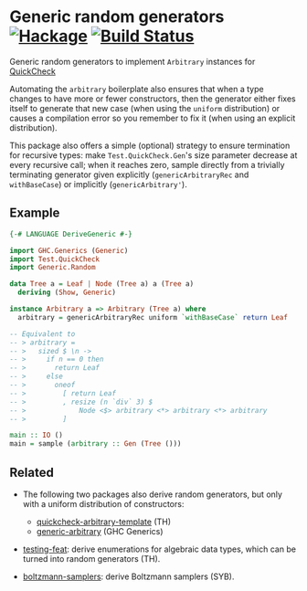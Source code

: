 Generic random generators [![Hackage](https://img.shields.io/hackage/v/generic-random.svg)](https://hackage.haskell.org/package/generic-random) [![Build Status](https://github.com/Lysxia/generic-random/actions/workflows/ci.yml/badge.svg)](https://github.com/Lysxia/generic-random/actions/workflows/ci.yml)
=========================

Generic random generators
to implement `Arbitrary` instances for [QuickCheck](https://hackage.haskell.org/package/QuickCheck)

Automating the `arbitrary` boilerplate also ensures that when a type changes to
have more or fewer constructors, then the generator either fixes itself to
generate that new case (when using the `uniform` distribution) or causes a
compilation error so you remember to fix it (when using an explicit
distribution).

This package also offers a simple (optional) strategy to ensure termination for
recursive types:
make `Test.QuickCheck.Gen`'s size parameter decrease at every recursive call;
when it reaches zero, sample directly from a trivially terminating generator
given explicitly (`genericArbitraryRec` and `withBaseCase`) or implicitly
(`genericArbitrary'`).

Example
-------

```haskell
{-# LANGUAGE DeriveGeneric #-}

import GHC.Generics (Generic)
import Test.QuickCheck
import Generic.Random

data Tree a = Leaf | Node (Tree a) a (Tree a)
  deriving (Show, Generic)

instance Arbitrary a => Arbitrary (Tree a) where
  arbitrary = genericArbitraryRec uniform `withBaseCase` return Leaf

-- Equivalent to
-- > arbitrary =
-- >   sized $ \n ->
-- >     if n == 0 then
-- >       return Leaf
-- >     else
-- >       oneof
-- >         [ return Leaf
-- >         , resize (n `div` 3) $
-- >             Node <$> arbitrary <*> arbitrary <*> arbitrary
-- >         ]

main :: IO ()
main = sample (arbitrary :: Gen (Tree ()))
```

Related
-------

- The following two packages also derive random generators, but only with a uniform
  distribution of constructors:

    + [quickcheck-arbitrary-template](https://hackage.haskell.org/package/quickcheck-arbitrary-template) (TH)
    + [generic-arbitrary](https://hackage.haskell.org/package/generic-arbitrary-0.1.0) (GHC Generics)

- [testing-feat](http://hackage.haskell.org/package/testing-feat):
  derive enumerations for algebraic data types, which can be turned into random generators (TH).

- [boltzmann-samplers](https://hackage.haskell.org/package/boltzmann-samplers):
  derive Boltzmann samplers (SYB).
